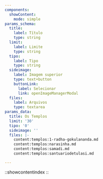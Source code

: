 ```yaml
---
components:
  showContent:
    mode: simple
params_schema:
  title:
    label: Título
    type: string
  limit:
    label: Limite
    type: string
  tipo:
    label: Tipo
    type: string
  sideimage:
    label: Imagem superior
    type: text+button
    buttonLink:
      label: Selecionar
      link: openImageManagerModal
  files:
    label: Arquivos
    type: textarea
params_data:
  title: Os Templos
  limit: '30'
  tipo: '0'
  sideimage: ''
  files: |-
    content:templos:1-radha-gokulananda.md
    content:templos:narasinha.md
    content:templos:samadi.md
    content:templos:santuariodetulasi.md

---
```


::showcontentindex
::